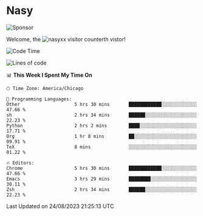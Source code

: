 # Nasy

<!--
<p align="center">
<img height="200" src="https://github-readme-stats.vercel.app/api?username=nasyxx&count_private=true&show_icons=true&theme=dracula&include_all_commits=true"/>
<img height="200" src="https://github-readme-stats.vercel.app/api/top-langs/?username=nasyxx&theme=dracula&hide=html,jupyter+notebook&count_private=true&show_icons=true"/>
</p>

  
----------------
-->

![Sponsor](https://img.shields.io/static/v1.svg?label=Sponsor&message=%E2%9D%A4&logo=GitHub&style=flat&color=pink)
 
Welcome, the ![nasyxx visitor counter](https://count.getloli.com/get/@nasyxx?theme=rule34)th vistor!
 
<!--START_SECTION:waka-->
![Code Time](http://img.shields.io/badge/Code%20Time-3%2C660%20hrs%207%20mins-blue)

![Lines of code](https://img.shields.io/badge/From%20Hello%20World%20I%27ve%20Written-6.3%20million%20lines%20of%20code-blue)

📊 **This Week I Spent My Time On** 

```text
🕑︎ Time Zone: America/Chicago

💬 Programming Languages: 
Other                    5 hrs 30 mins       ████████████░░░░░░░░░░░░░   47.66 % 
sh                       2 hrs 34 mins       ██████░░░░░░░░░░░░░░░░░░░   22.23 % 
Python                   2 hrs 2 mins        ████░░░░░░░░░░░░░░░░░░░░░   17.71 % 
Org                      1 hr 8 mins         ██░░░░░░░░░░░░░░░░░░░░░░░   09.91 % 
TeX                      8 mins              ░░░░░░░░░░░░░░░░░░░░░░░░░   01.22 % 

🔥 Editors: 
Chrome                   5 hrs 30 mins       ████████████░░░░░░░░░░░░░   47.66 % 
Emacs                    3 hrs 29 mins       ████████░░░░░░░░░░░░░░░░░   30.11 % 
Zsh                      2 hrs 34 mins       ██████░░░░░░░░░░░░░░░░░░░   22.23 % 
```


 Last Updated on 24/08/2023 21:25:13 UTC
<!--END_SECTION:waka-->

<!-- ![visitors](https://visitor-badge.laobi.icu/badge?page_id=nasyxx.nasyxx) -->

